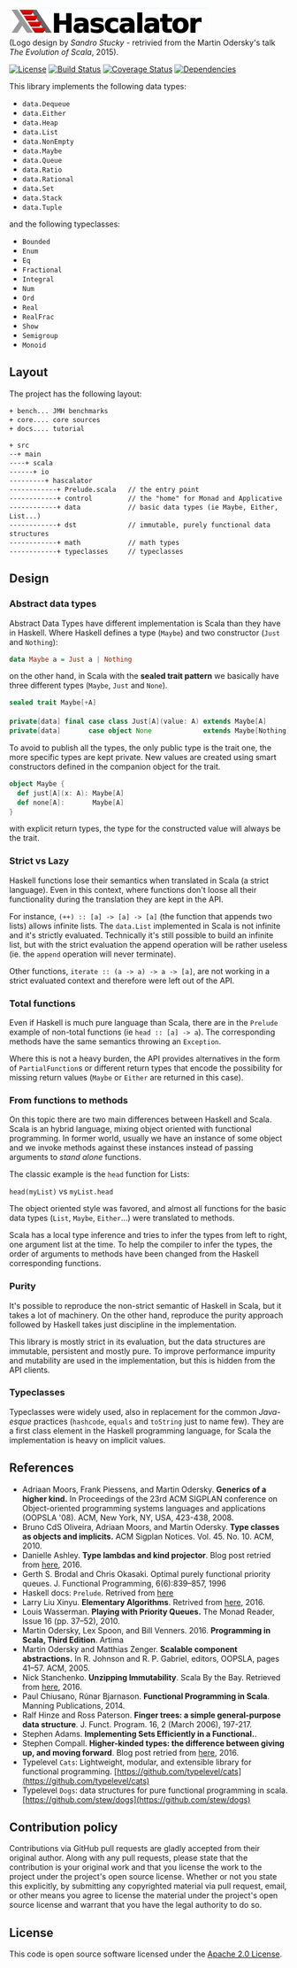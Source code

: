 ![Logo](img/logo.png)  
(Logo design by *Sandro Stucky* - retrivied from the Martin Odersky's talk _The Evolution of Scala_, 2015).

[![License](https://img.shields.io/badge/License-Apache%202.0-blue.svg)](https://opensource.org/licenses/Apache-2.0)
[![Build Status](https://travis-ci.org/CarloMicieli/hascalator.png?branch=master)](https://travis-ci.org/CarloMicieli/hascalator)
[![Coverage Status](https://coveralls.io/repos/github/CarloMicieli/hascalator/badge.svg?branch=master)](https://coveralls.io/github/CarloMicieli/hascalator?branch=master)
[![Dependencies](https://app.updateimpact.com/badge/763721648812724224/hascalator.svg?config=compile)](https://app.updateimpact.com/latest/763721648812724224/hascalator)

This library implements the following data types:

* `data.Dequeue`
* `data.Either`
* `data.Heap`
* `data.List`
* `data.NonEmpty`
* `data.Maybe`
* `data.Queue`
* `data.Ratio`
* `data.Rational`
* `data.Set`
* `data.Stack`
* `data.Tuple`

and the following typeclasses:

* `Bounded`
* `Enum`
* `Eq`
* `Fractional`
* `Integral`
* `Num`
* `Ord`
* `Real`
* `RealFrac`
* `Show`
* `Semigroup`
* `Monoid`

## Layout ##

The project has the following layout:

```
+ bench... JMH benchmarks
+ core.... core sources
+ docs.... tutorial
```

```
+ src
--+ main
----+ scala
------+ io
---------+ hascalator
------------+ Prelude.scala   // the entry point
------------+ control         // the "home" for Monad and Applicative
------------+ data            // basic data types (ie Maybe, Either, List...)
------------+ dst             // immutable, purely functional data structures
------------+ math            // math types
------------+ typeclasses     // typeclasses
```

## Design ##

### Abstract data types ###

Abstract Data Types have different implementation is Scala than they have in Haskell.
Where Haskell defines a type (`Maybe`) and two constructor (`Just` and `Nothing`):

```haskell
data Maybe a = Just a | Nothing
```

on the other hand, in Scala with the **sealed trait pattern** we basically have three different types
(`Maybe`, `Just` and `None`).

```scala
sealed trait Maybe[+A]

private[data] final case class Just[A](value: A) extends Maybe[A]
private[data]       case object None             extends Maybe[Nothing]
```

To avoid to publish all the types, the only public type is
the trait one, the more specific types are kept private. New values are created
using smart constructors defined in the companion object for the trait.

```scala
object Maybe {
  def just[A](x: A): Maybe[A]
  def none[A]:       Maybe[A]
}
```

with explicit return types, the type for the constructed value will always be the trait.

### Strict vs Lazy ###

Haskell functions lose their semantics when translated in Scala (a strict language).
Even in this context, where functions don't loose all their functionality during the
translation they are kept in the API.

For instance, `(++) :: [a] -> [a] -> [a]` (the function that appends two lists) allows
infinite lists. The `data.List` implemented in Scala is not infinite and it's strictly
evaluated. Technically it's still possible to build an infinite list, but with the
strict evaluation the append operation will be rather useless (ie. the `append` operation
will never terminate).

Other functions, `iterate :: (a -> a) -> a -> [a]`, are not working in a strict
evaluated context and therefore were left out of the API.

### Total functions ###

Even if Haskell is much pure language than Scala, there are in the `Prelude`
example of non-total functions (ie `head :: [a] -> a`). The corresponding methods
have the same semantics throwing an `Exception`.

Where this is not a heavy burden, the API provides alternatives in the form of
`PartialFunction`s or different return types that encode the possibility for missing
return values (`Maybe` or `Either` are returned in this case).

### From functions to methods ###

On this topic there are two main differences between Haskell and Scala. Scala is
an hybrid language, mixing object oriented with functional programming. In former
world, usually we have an instance of some object and we invoke methods against
these instances instead of passing arguments to *stand alone* functions.

The classic example is the `head` function for Lists:

`head(myList)` vs `myList.head`

The object oriented style was favored, and almost all functions for the basic data
types (`List`, `Maybe`, `Either`...) were translated to methods.

Scala has a local type inference and tries to infer the types from left to right,
one argument list at the time. To help the compiler to infer the types, the order
of arguments to methods have been changed from the Haskell corresponding functions.

### Purity ###

It's possible to reproduce the non-strict semantic of Haskell in Scala, but it
takes a lot of machinery. On the other hand, reproduce the purity approach
followed by Haskell takes just discipline in the implementation.

This library is mostly strict in its evaluation, but the data structures are
immutable, persistent and mostly pure.
To improve performance impurity and mutability are used in the implementation, but
this is hidden from the API clients.

### Typeclasses ###

Typeclasses were widely used, also in replacement for the common *Java-esque*
practices (`hashcode`, `equals` and `toString` just to name few).
They are a first class element in the Haskell programming language, for Scala
the implementation is heavy on implicit values.

## References ##

* Adriaan Moors, Frank Piessens, and Martin Odersky. __Generics of a higher kind.__ In Proceedings of the 23rd ACM SIGPLAN conference on Object-oriented programming systems languages and applications (OOPSLA '08). ACM, New York, NY, USA, 423-438, 2008.
* Bruno CdS Oliveira, Adriaan Moors, and Martin Odersky. __Type classes as objects and implicits.__ ACM Sigplan Notices. Vol. 45. No. 10. ACM, 2010.
* Danielle Ashley. __Type lambdas and kind projector__. Blog post retried from [here](http://underscore.io/blog/posts/2016/12/05/type-lambdas.html), 2016.
* Gerth S. Brodal and Chris Okasaki. Optimal purely functional priority queues. J. Functional Programming, 6(6):839–857, 1996
* Haskell docs: `Prelude`. Retrived from [here](http://hackage.haskell.org/package/base-4.9.0.0/docs/Prelude.html)
* Larry Liu Xinyu. __Elementary Algorithms__. Retrived from [here](https://github.com/liuxinyu95/AlgoXY/releases/download/v0.618033/elementary-algorithms.pdf), 2016.
* Louis Wasserman. __Playing with Priority Queues.__ The Monad Reader, Issue 16 (pp. 37–52), 2010.
* Martin Odersky, Lex Spoon, and Bill Venners. 2016. __Programming in Scala, Third Edition__. Artima
* Martin Odersky and Matthias Zenger. __Scalable component abstractions.__ In R. Johnson and R. P. Gabriel, editors, OOPSLA, pages 41–57. ACM, 2005.
* Nick Stanchenko. __Unzipping Immutability__. Scala By the Bay. Retrieved from [here](https://www.youtube.com/watch?v=dOj-wk5MQ3k), 2016.
* Paul Chiusano, Rúnar Bjarnason. __Functional Programming in Scala__. Manning Publications, 2014.
* Ralf Hinze and Ross Paterson. __Finger trees: a simple general-purpose data structure__. J. Funct. Program. 16, 2 (March 2006), 197-217. 
* Stephen Adams. __Implementing Sets Efficiently in a Functional.__.
* Stephen Compall. __Higher-kinded types: the difference between giving up, and moving forward__. Blog post retried from [here](http://typelevel.org/blog/2016/08/21/hkts-moving-forward.html), 2016.
* Typelevel `Cats`: Lightweight, modular, and extensible library for functional programming. [https://github.com/typelevel/cats](https://github.com/typelevel/cats)
* Typelevel `Dogs`: data structures for pure functional programming in scala. [https://github.com/stew/dogs](https://github.com/stew/dogs)

## Contribution policy ##

Contributions via GitHub pull requests are gladly accepted from their original author. Along with any pull requests, please state that the contribution is your original work and that you license the work to the project under the project's open source license. Whether or not you state this explicitly, by submitting any copyrighted material via pull request, email, or other means you agree to license the material under the project's open source license and warrant that you have the legal authority to do so.

## License ##

This code is open source software licensed under the [Apache 2.0 License]("http://www.apache.org/licenses/LICENSE-2.0.html").